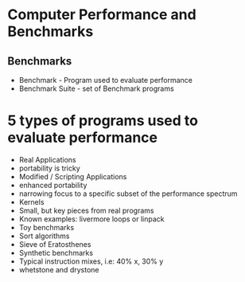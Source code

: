 # Computer Performance and Benchmarks

## Benchmarks

* Benchmark - Program used to evaluate performance
* Benchmark Suite - set of Benchmark programs

# 5 types of programs used to evaluate performance

* Real Applications
 * portability is tricky 
* Modified / Scripting Applications
 * enhanced portability
 * narrowing focus to a specific subset of the performance spectrum
* Kernels
 * Small, but key pieces from real programs
 * Known examples: livermore loops or linpack
* Toy benchmarks
 * Sort algorithms
 * Sieve of Eratosthenes
* Synthetic benchmarks
 * Typical instruction mixes, i.e: 40% x, 30% y
 * whetstone and drystone
 
